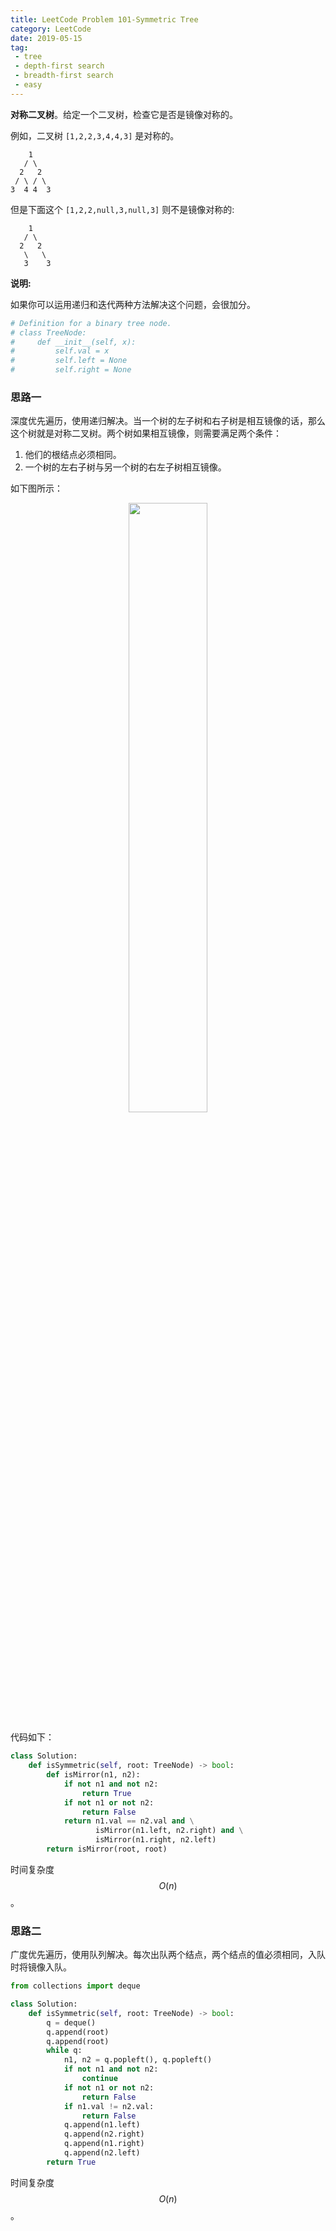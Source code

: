 ```yaml
---
title: LeetCode Problem 101-Symmetric Tree
category: LeetCode
date: 2019-05-15
tag:
 - tree
 - depth-first search
 - breadth-first search
 - easy
---
```


**对称二叉树**。给定一个二叉树，检查它是否是镜像对称的。

例如，二叉树 `[1,2,2,3,4,4,3]` 是对称的。

<!-- more -->

```
    1
   / \
  2   2
 / \ / \
3  4 4  3
```

但是下面这个 `[1,2,2,null,3,null,3]` 则不是镜像对称的:

```
    1
   / \
  2   2
   \   \
   3    3
```

**说明:**

如果你可以运用递归和迭代两种方法解决这个问题，会很加分。

```python
# Definition for a binary tree node.
# class TreeNode:
#     def __init__(self, x):
#         self.val = x
#         self.left = None
#         self.right = None
```

### 思路一

深度优先遍历，使用递归解决。当一个树的左子树和右子树是相互镜像的话，那么这个树就是对称二叉树。两个树如果相互镜像，则需要满足两个条件：

1. 他们的根结点必须相同。
2. 一个树的左右子树与另一个树的右左子树相互镜像。

如下图所示：

<center><img src="https://leetcode.com/media/original_images/101_Symmetric_Mirror.png" width=50%/></center>

代码如下：

```python
class Solution:
    def isSymmetric(self, root: TreeNode) -> bool:
        def isMirror(n1, n2):
            if not n1 and not n2:
                return True
            if not n1 or not n2:
                return False
            return n1.val == n2.val and \
                   isMirror(n1.left, n2.right) and \
                   isMirror(n1.right, n2.left)
        return isMirror(root, root)
```

时间复杂度 $$O(n)$$。

### 思路二

广度优先遍历，使用队列解决。每次出队两个结点，两个结点的值必须相同，入队时将镜像入队。

```python
from collections import deque

class Solution:
    def isSymmetric(self, root: TreeNode) -> bool:
        q = deque()
        q.append(root)
        q.append(root)
        while q:
            n1, n2 = q.popleft(), q.popleft()
            if not n1 and not n2:
                continue
            if not n1 or not n2:
                return False
            if n1.val != n2.val:
                return False
            q.append(n1.left)
            q.append(n2.right)
            q.append(n1.right)
            q.append(n2.left)
        return True
```

时间复杂度 $$O(n)$$。